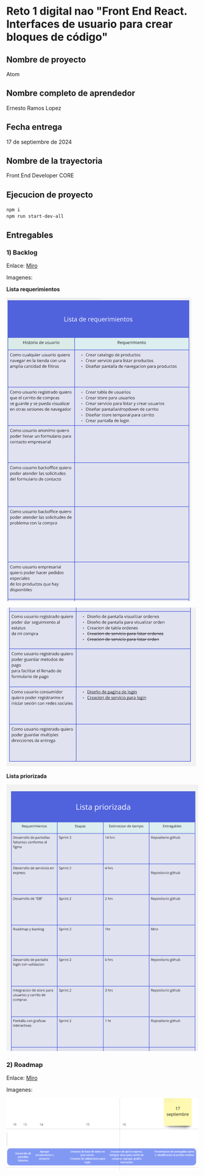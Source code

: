 # Reto 1 digital nao "Front End React. Interfaces de usuario para crear bloques de código"
## Nombre de proyecto  
Atom

## Nombre completo de aprendedor
Ernesto Ramos Lopez

## Fecha entrega
17 de septiembre de 2024

## Nombre de la trayectoria 
Front End Developer CORE

## Ejecucion de proyecto
`npm i`  
`npm run start-dev-all`  

## Entregables
### 1) **Backlog**

Enlace: [Miro](https://miro.com/app/board/uXjVKixWjLc=/?share_link_id=379606508623)

Imagenes: 

**Lista requerimientos**

![Lista requerimientos 1](/entregables/sprint2/backlog/ListaRequerimientos1.png "Lista requerimientos 1")

![Lista requerimientos 2](/entregables/sprint2/backlog/ListaRequerimientos2.png "Lista requerimientos 2")

**Lista priorizada**

![Lista priorizada](/entregables/sprint2/backlog/ListaPriorizada.png "Lista priorizada")

### 2) **Roadmap**

Enlace: [Miro](https://miro.com/app/board/uXjVKhrL8No=/?share_link_id=137188585675)

Imagenes: 

![Roadmap](/entregables/sprint2/roadmap/RoadmapSprint2.png "Roadmap")
